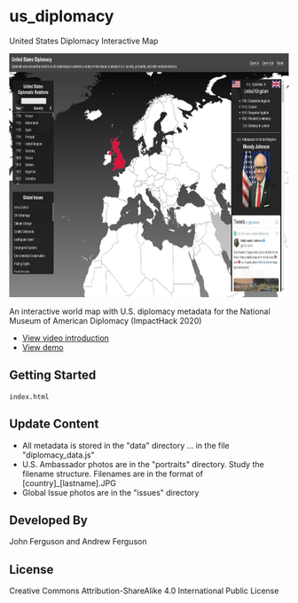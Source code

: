 # us_diplomacy
United States Diplomacy Interactive Map

<p align="left">
     <a href="http://www.johnandrewferguson.com/us%5Fambassadors/" title="View demo"><img width="815" height="440" src="https://github.com/aferguson64/us_diplomacy/blob/master/images/thumbnail.jpg"></a>
</p>

An interactive world map with U.S. diplomacy metadata for the National Museum of American Diplomacy (ImpactHack 2020)

* <a href="http://www.johnandrewferguson.com/us_ambassadors/Ferguson_ImpactHack_Demo.mp4">View video introduction</a>
* <a href="http://www.johnandrewferguson.com/us%5Fambassadors/">View demo</a>

## Getting Started

```
index.html
```

## Update Content

* All metadata is stored in the "data" directory ... in the file "diplomacy_data.js"
* U.S. Ambassador photos are in the "portraits" directory. Study the filename structure. Filenames are in the format of [country]_[lastname].JPG
* Global Issue photos are in the "issues" directory

## Developed By

John Ferguson and Andrew Ferguson

## License

Creative Commons Attribution-ShareAlike 4.0 International Public License
